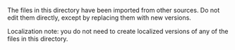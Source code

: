The files in this directory have been imported from other sources. Do not
edit them directly, except by replacing them with new versions.

Localization note: you do not need to create localized versions of any of
the files in this directory.
